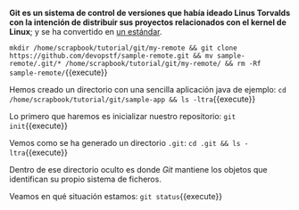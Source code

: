 **Git es un sistema de control de versiones que había ideado Linus Torvalds con la intención de distribuir sus proyectos relacionados con el kernel de Linux**; y se ha convertido en [un estándar](https://git-scm.com/).

`mkdir /home/scrapbook/tutorial/git/my-remote && git clone https://github.com/devopstf/sample-remote.git && mv sample-remote/.git/* /home/scrapbook/tutorial/git/my-remote/ && rm -Rf sample-remote/`{{execute}}

Hemos creado un directorio con una sencilla aplicación java de ejemplo: `cd /home/scrapbook/tutorial/git/sample-app && ls -ltra`{{execute}}

Lo primero que haremos es inicializar nuestro repositorio: `git init`{{execute}}

Vemos como se ha generado un directorio ``.git``: `cd .git && ls -ltra`{{execute}}

Dentro de ese directorio oculto es donde _Git_ mantiene los objetos que identifican su propio sistema de ficheros.

Veamos en qué situación estamos: `git status`{{execute}}
